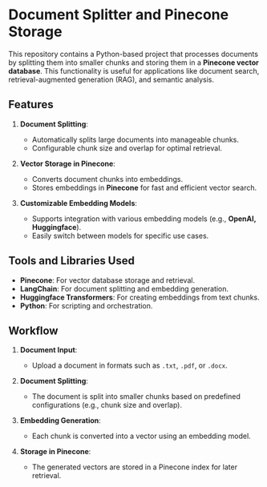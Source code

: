 # Document Splitter and Pinecone Storage

This repository contains a Python-based project that processes documents by splitting them into smaller chunks and storing them in a **Pinecone vector database**. This functionality is useful for applications like document search, retrieval-augmented generation (RAG), and semantic analysis.

## Features
1. **Document Splitting**:
   - Automatically splits large documents into manageable chunks.
   - Configurable chunk size and overlap for optimal retrieval.

2. **Vector Storage in Pinecone**:
   - Converts document chunks into embeddings.
   - Stores embeddings in **Pinecone** for fast and efficient vector search.

3. **Customizable Embedding Models**:
   - Supports integration with various embedding models (e.g., **OpenAI, Huggingface**).
   - Easily switch between models for specific use cases.

## Tools and Libraries Used
- **Pinecone**: For vector database storage and retrieval.
- **LangChain**: For document splitting and embedding generation.
- **Huggingface Transformers**: For creating embeddings from text chunks.
- **Python**: For scripting and orchestration.

## Workflow
1. **Document Input**:
   - Upload a document in formats such as `.txt`, `.pdf`, or `.docx`.

2. **Document Splitting**:
   - The document is split into smaller chunks based on predefined configurations (e.g., chunk size and overlap).

3. **Embedding Generation**:
   - Each chunk is converted into a vector using an embedding model.

4. **Storage in Pinecone**:
   - The generated vectors are stored in a Pinecone index for later retrieval.
